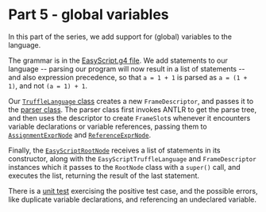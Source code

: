 # Part 5 - global variables

In this part of the series,
we add support for (global) variables to the language.

The grammar is in the [EasyScript.g4 file](src/main/antlr/com/endoflineblog/truffle/part_05/EasyScript.g4).
We add statements to our language --
parsing our program will now result in a list of statements --
and also expression precedence,
so that `a = 1 + 1` is parsed as `a = (1 + 1)`,
and not `(a = 1) + 1`.

Our [`TruffleLanguage` class](src/main/java/com/endoflineblog/truffle/part_05/EasyScriptTruffleLanguage.java)
creates a new `FrameDescriptor`,
and passes it to the [parser class](src/main/java/com/endoflineblog/truffle/part_05/EasyScriptTruffleParser.java).
The parser class first invokes ANTLR to get the parse tree,
and then uses the descriptor to create `FrameSlot`s
whenever it encounters variable declarations or variable references,
passing them to [`AssignmentExprNode`](src/main/java/com/endoflineblog/truffle/part_05/nodes/exprs/AssignmentExprNode.java)
and [`ReferenceExprNode`](src/main/java/com/endoflineblog/truffle/part_05/nodes/exprs/ReferenceExprNode.java).

Finally, the [`EasyScriptRootNode`](src/main/java/com/endoflineblog/truffle/part_05/nodes/EasyScriptRootNode.java)
receives a list of statements in its constructor,
along with the `EasyScriptTruffleLanguage` and `FrameDescriptor` instances
which it passes to the `RootNode` class with a `super()` call,
and executes the list,
returning the result of the last statement.

There is a [unit test](src/test/java/com/endoflineblog/truffle/part_05/ExecutingTest.java)
exercising the positive test case,
and the possible errors, like duplicate variable declarations,
and referencing an undeclared variable.
